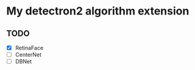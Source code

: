 <!--
 * @Copyright (c) Pvening All Rights Reserved.
 * @Author         : peichao.xu
 * @Github         : https://github.com/afterimagex
 * @Date           : 2020-012-24 12:34:30
 * @FilePath       : /MyD2Ext/README.md
 * @Description    :
 -->

# My detectron2 algorithm extension

## TODO

- [x] RetinaFace
- [ ] CenterNet
- [ ] DBNet
